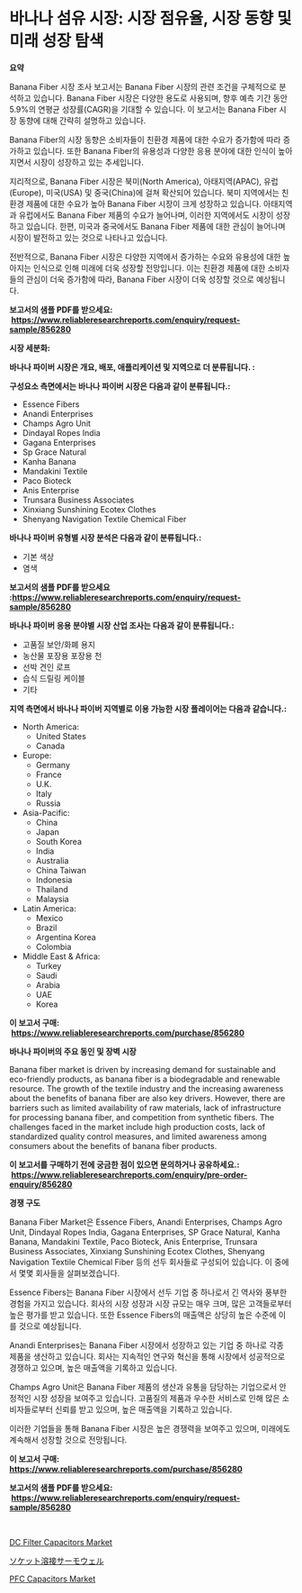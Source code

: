 <p><h1>바나나 섬유 시장: 시장 점유율, 시장 동향 및 미래 성장 탐색</h1></p><p><strong>요약</strong></p>
<p><p>Banana Fiber 시장 조사 보고서는 Banana Fiber 시장의 관련 조건을 구체적으로 분석하고 있습니다. Banana Fiber 시장은 다양한 용도로 사용되며, 향후 예측 기간 동안 5.9%의 연평균 성장률(CAGR)을 기대할 수 있습니다. 이 보고서는 Banana Fiber 시장 동향에 대해 간략히 설명하고 있습니다.</p><p>Banana Fiber의 시장 동향은 소비자들이 친환경 제품에 대한 수요가 증가함에 따라 증가하고 있습니다. 또한 Banana Fiber의 유용성과 다양한 응용 분야에 대한 인식이 높아지면서 시장이 성장하고 있는 추세입니다.</p><p>지리적으로, Banana Fiber 시장은 북미(North America), 아태지역(APAC), 유럽(Europe), 미국(USA) 및 중국(China)에 걸쳐 확산되어 있습니다. 북미 지역에서는 친환경 제품에 대한 수요가 높아 Banana Fiber 시장이 크게 성장하고 있습니다. 아태지역과 유럽에서도 Banana Fiber 제품의 수요가 늘어나며, 이러한 지역에서도 시장이 성장하고 있습니다. 한편, 미국과 중국에서도 Banana Fiber 제품에 대한 관심이 늘어나며 시장이 발전하고 있는 것으로 나타나고 있습니다.</p><p>전반적으로, Banana Fiber 시장은 다양한 지역에서 증가하는 수요와 유용성에 대한 높아지는 인식으로 인해 미래에 더욱 성장할 전망입니다. 이는 친환경 제품에 대한 소비자들의 관심이 더욱 증가함에 따라, Banana Fiber 시장이 더욱 성장할 것으로 예상됩니다.</p></p>
<p><strong>보고서의 샘플 PDF를 받으세요: &nbsp;<a href="https://www.reliableresearchreports.com/enquiry/request-sample/856280">https://www.reliableresearchreports.com/enquiry/request-sample/856280</a></strong></p>
<p><strong>시장 세분화:</strong></p>
<p><strong> 바나나 파이버 시장은 개요, 배포, 애플리케이션 및 지역으로 더 분류됩니다. :</strong></p>
<p><strong>구성요소 측면에서는 바나나 파이버 시장은 다음과 같이 분류됩니다.:</strong></p>
<p><ul><li>Essence Fibers</li><li>Anandi Enterprises</li><li>Champs Agro Unit</li><li>Dindayal Ropes India</li><li>Gagana Enterprises</li><li>Sp Grace Natural</li><li>Kanha Banana</li><li>Mandakini Textile</li><li>Paco Bioteck</li><li>Anis Enterprise</li><li>Trunsara Business Associates</li><li>Xinxiang Sunshining Ecotex Clothes</li><li>Shenyang Navigation Textile Chemical Fiber</li></ul></p>
<p><strong> 바나나 파이버 유형별 시장 분석은 다음과 같이 분류됩니다.:</strong></p>
<p><ul><li>기본 색상</li><li>염색</li></ul></p>
<p><strong>보고서의 샘플 PDF를 받으세요 :<a href="https://www.reliableresearchreports.com/enquiry/request-sample/856280">https://www.reliableresearchreports.com/enquiry/request-sample/856280</a></strong></p>
<p><strong> 바나나 파이버 응용 분야별 시장 산업 조사는 다음과 같이 분류됩니다.:</strong></p>
<p><ul><li>고품질 보안/화폐 용지</li><li>농산물 포장용 포장용 천</li><li>선박 견인 로프</li><li>습식 드릴링 케이블</li><li>기타</li></ul></p>
<p><strong>지역 측면에서 바나나 파이버 지역별로 이용 가능한 시장 플레이어는 다음과 같습니다.:</strong></p>
<p><ul>
    <li>
        North America:
        <ul>
            <li>United States</li>
            <li>Canada</li>
        </ul>
    </li>
    <li>
        Europe:
        <ul>
            <li>Germany</li>
            <li>France</li>
            <li>U.K.</li>
            <li>Italy</li>
            <li>Russia</li>
        </ul>
    </li>
    <li>
        Asia-Pacific:
        <ul>
            <li>China</li>
            <li>Japan</li>
            <li>South Korea</li>
            <li>India</li>
            <li>Australia</li>
            <li>China Taiwan</li>
            <li>Indonesia</li>
            <li>Thailand</li>
            <li>Malaysia</li>
        </ul>
    </li>
    <li>
        Latin America:
        <ul>
            <li>Mexico</li>
            <li>Brazil</li>
            <li>Argentina Korea</li>
            <li>Colombia</li>
        </ul>
    </li>
    <li>
        Middle East & Africa:
        <ul>
            <li>Turkey</li>
            <li>Saudi</li>
            <li>Arabia</li>
            <li>UAE</li>
            <li>Korea</li>
        </ul>
    </li>
    </ul></p>
<p><strong>이 보고서 구매: &nbsp;<a href="https://www.reliableresearchreports.com/purchase/856280">https://www.reliableresearchreports.com/purchase/856280</a></strong></p>
<p><strong>바나나 파이버의 주요 동인 및 장벽 시장</strong></p>
<p><p>Banana fiber market is driven by increasing demand for sustainable and eco-friendly products, as banana fiber is a biodegradable and renewable resource. The growth of the textile industry and the increasing awareness about the benefits of banana fiber are also key drivers. However, there are barriers such as limited availability of raw materials, lack of infrastructure for processing banana fiber, and competition from synthetic fibers. The challenges faced in the market include high production costs, lack of standardized quality control measures, and limited awareness among consumers about the benefits of banana fiber products.</p></p>
<p><strong>이 보고서를 구매하기 전에 궁금한 점이 있으면 문의하거나 공유하세요.: &nbsp;<a href="https://www.reliableresearchreports.com/enquiry/pre-order-enquiry/856280">https://www.reliableresearchreports.com/enquiry/pre-order-enquiry/856280</a></strong></p>
<p><strong>경쟁 구도</strong></p>
<p><p>Banana Fiber Market은 Essence Fibers, Anandi Enterprises, Champs Agro Unit, Dindayal Ropes India, Gagana Enterprises, SP Grace Natural, Kanha Banana, Mandakini Textile, Paco Bioteck, Anis Enterprise, Trunsara Business Associates, Xinxiang Sunshining Ecotex Clothes, Shenyang Navigation Textile Chemical Fiber 등의 선두 회사들로 구성되어 있습니다. 이 중에서 몇몇 회사들을 살펴보겠습니다.</p><p>Essence Fibers는 Banana Fiber 시장에서 선두 기업 중 하나로서 긴 역사와 풍부한 경험을 가지고 있습니다. 회사의 시장 성장과 시장 규모는 매우 크며, 많은 고객들로부터 높은 평가를 받고 있습니다. 또한 Essence Fibers의 매출액은 상당히 높은 수준에 이를 것으로 예상됩니다.</p><p>Anandi Enterprises는 Banana Fiber 시장에서 성장하고 있는 기업 중 하나로 각종 제품을 생산하고 있습니다. 회사는 지속적인 연구와 혁신을 통해 시장에서 성공적으로 경쟁하고 있으며, 높은 매출액을 기록하고 있습니다.</p><p>Champs Agro Unit은 Banana Fiber 제품의 생산과 유통을 담당하는 기업으로서 안정적인 시장 성장을 보여주고 있습니다. 고품질의 제품과 우수한 서비스로 인해 많은 소비자들로부터 신뢰를 받고 있으며, 높은 매출액을 기록하고 있습니다.</p><p>이러한 기업들을 통해 Banana Fiber 시장은 높은 경쟁력을 보여주고 있으며, 미래에도 계속해서 성장할 것으로 전망됩니다.</p></p>
<p><strong>이 보고서 구매: &nbsp; <a href="https://www.reliableresearchreports.com/purchase/856280">https://www.reliableresearchreports.com/purchase/856280</a></strong></p>
<p><strong>보고서의 샘플 PDF를 받으세요: &nbsp;<a href="https://www.reliableresearchreports.com/enquiry/request-sample/856280">https://www.reliableresearchreports.com/enquiry/request-sample/856280</a></strong><strong></strong></p>
<p>&nbsp;</p>
<p><p><a href="https://github.com/indrystar/Market-Research-Report-List-2/blob/main/dc-filter-capacitors-market.md">DC Filter Capacitors Market</a></p><p><a href="https://github.com/SarahFahey88/Market-Research-Report-List-1/blob/main/340003110669.md">ソケット溶接サーモウェル</a></p><p><a href="https://github.com/josesg55/Market-Research-Report-List-2/blob/main/pfc-capacitors-market.md">PFC Capacitors Market</a></p></p>